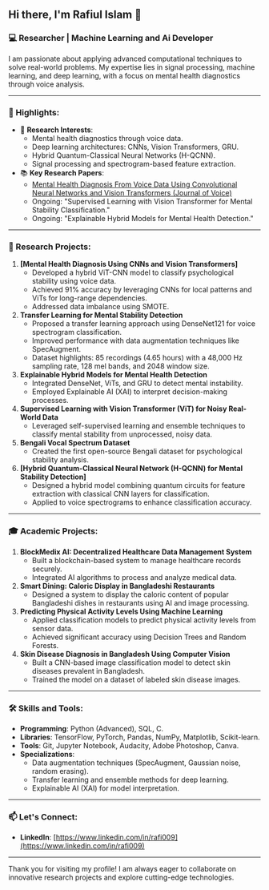 ## Hi there, I'm Rafiul Islam 👋

### 💻 Researcher | Machine Learning and Ai Developer

I am passionate about applying advanced computational techniques to solve real-world problems. My expertise lies in signal processing, machine learning, and deep learning, with a focus on mental health diagnostics through voice analysis.

---

### 🌟 Highlights:
- 🔬 **Research Interests**:
  - Mental health diagnostics through voice data.
  - Deep learning architectures: CNNs, Vision Transformers, GRU.
  - Hybrid Quantum-Classical Neural Networks (H-QCNN).
  - Signal processing and spectrogram-based feature extraction.
- 📚 **Key Research Papers**:
  - [Mental Health Diagnosis From Voice Data Using Convolutional Neural Networks and Vision Transformers (Journal of Voice)](https://doi.org/10.1016/j.jvoice.2024.10.010)
  - Ongoing: "Supervised Learning with Vision Transformer for Mental Stability Classification."
  - Ongoing: "Explainable Hybrid Models for Mental Health Detection."

---

### 🌟 Research Projects:
1. **[Mental Health Diagnosis Using CNNs and Vision Transformers]**
   - Developed a hybrid ViT-CNN model to classify psychological stability using voice data.
   - Achieved 91% accuracy by leveraging CNNs for local patterns and ViTs for long-range dependencies.
   - Addressed data imbalance using SMOTE.
2. **Transfer Learning for Mental Stability Detection**
   - Proposed a transfer learning approach using DenseNet121 for voice spectrogram classification.
   - Improved performance with data augmentation techniques like SpecAugment.
   - Dataset highlights: 85 recordings (4.65 hours) with a 48,000 Hz sampling rate, 128 mel bands, and 2048 window size.
3. **Explainable Hybrid Models for Mental Health Detection**
   - Integrated DenseNet, ViTs, and GRU to detect mental instability.
   - Employed Explainable AI (XAI) to interpret decision-making processes.
4. **Supervised Learning with Vision Transformer (ViT) for Noisy Real-World Data**
   - Leveraged self-supervised learning and ensemble techniques to classify mental stability from unprocessed, noisy data.
5. **Bengali Vocal Spectrum Dataset**
   - Created the first open-source Bengali dataset for psychological stability analysis.
6. **[Hybrid Quantum-Classical Neural Network (H-QCNN) for Mental Stability Detection]**
   - Designed a hybrid model combining quantum circuits for feature extraction with classical CNN layers for classification.
   - Applied to voice spectrograms to enhance classification accuracy.


---

### 🎓 Academic Projects:
1. **BlockMedix AI: Decentralized Healthcare Data Management System**
   - Built a blockchain-based system to manage healthcare records securely.
   - Integrated AI algorithms to process and analyze medical data.
2. **Smart Dining: Caloric Display in Bangladeshi Restaurants**
   - Designed a system to display the caloric content of popular Bangladeshi dishes in restaurants using AI and image processing.
3. **Predicting Physical Activity Levels Using Machine Learning**
   - Applied classification models to predict physical activity levels from sensor data.
   - Achieved significant accuracy using Decision Trees and Random Forests.
4. **Skin Disease Diagnosis in Bangladesh Using Computer Vision**
   - Built a CNN-based image classification model to detect skin diseases prevalent in Bangladesh.
   - Trained the model on a dataset of labeled skin disease images.

---

### 🛠 Skills and Tools:
- **Programming**: Python (Advanced), SQL, C.
- **Libraries**: TensorFlow, PyTorch, Pandas, NumPy, Matplotlib, Scikit-learn.
- **Tools**: Git, Jupyter Notebook, Audacity, Adobe Photoshop, Canva.
- **Specializations**:
  - Data augmentation techniques (SpecAugment, Gaussian noise, random erasing).
  - Transfer learning and ensemble methods for deep learning.
  - Explainable AI (XAI) for model interpretation.

---

### 📫 Let's Connect:
- **LinkedIn**: [https://www.linkedin.com/in/rafi009](https://www.linkedin.com/in/rafi009)

---

Thank you for visiting my profile! I am always eager to collaborate on innovative research projects and explore cutting-edge technologies.

